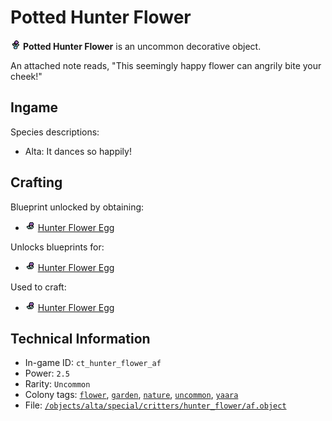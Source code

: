 # Potted Hunter Flower

<img src="https://raw.githubusercontent.com/Ceterai/Enternia/main/objects/alta/special/critters/hunter_flower/icon.png" alt="Potted Hunter Flower icon" loading="lazy" height="16px" width="auto" /> **Potted Hunter Flower** is an uncommon decorative object.

An attached note reads, "This seemingly happy flower can angrily bite your cheek!"

## Ingame

Species descriptions:

- Alta: It dances so happily!

## Crafting

Blueprint unlocked by obtaining:

- <img src="https://raw.githubusercontent.com/Ceterai/Enternia/main/items/active/alta/spawners/critters/ct_hunter_flower_egg.png" alt="Hunter Flower Egg icon" loading="lazy" height="16px" width="auto" /> [Hunter Flower Egg](https://ceterai.github.io/MyEnternia/Wiki/HunterFlowerEgg)

Unlocks blueprints for:

- <img src="https://raw.githubusercontent.com/Ceterai/Enternia/main/items/active/alta/spawners/critters/ct_hunter_flower_egg.png" alt="Hunter Flower Egg icon" loading="lazy" height="16px" width="auto" /> [Hunter Flower Egg](https://ceterai.github.io/MyEnternia/Wiki/HunterFlowerEgg)

Used to craft:

- <img src="https://raw.githubusercontent.com/Ceterai/Enternia/main/items/active/alta/spawners/critters/ct_hunter_flower_egg.png" alt="Hunter Flower Egg icon" loading="lazy" height="16px" width="auto" /> [Hunter Flower Egg](https://ceterai.github.io/MyEnternia/Wiki/HunterFlowerEgg)

## Technical Information

- In-game ID: `ct_hunter_flower_af`
- Power: `2.5`
- Rarity: `Uncommon`
- Colony tags: [`flower`](https://ceterai.github.io/MyEnternia/Wiki/Tags/Flower), [`garden`](https://ceterai.github.io/MyEnternia/Wiki/Tags/Garden), [`nature`](https://ceterai.github.io/MyEnternia/Wiki/Tags/Nature), [`uncommon`](https://ceterai.github.io/MyEnternia/Wiki/Tags/Uncommon), [`yaara`](https://ceterai.github.io/MyEnternia/Wiki/Tags/Yaara)
- File: [`/objects/alta/special/critters/hunter_flower/af.object`](https://github.com/Ceterai/Enternia/blob/main/objects/alta/special/critters/hunter_flower/af.object)
